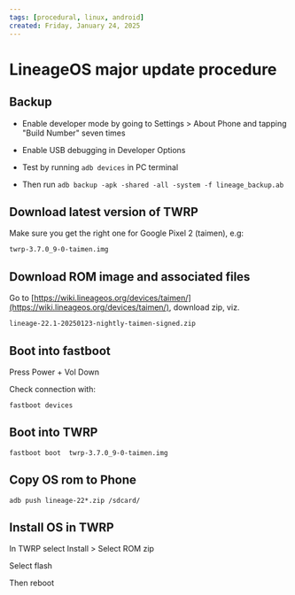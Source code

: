 ```yaml
---
tags: [procedural, linux, android]
created: Friday, January 24, 2025
---
```


# LineageOS major update procedure

## Backup

- Enable developer mode by going to Settings > About Phone and tapping "Build
  Number" seven times

- Enable USB debugging in Developer Options

- Test by running `adb devices` in PC terminal

- Then run `adb backup -apk -shared -all -system -f lineage_backup.ab`

## Download latest version of TWRP

Make sure you get the right one for Google Pixel 2 (taimen), e.g:

```
twrp-3.7.0_9-0-taimen.img
```

## Download ROM image and associated files

Go to
[https://wiki.lineageos.org/devices/taimen/](https://wiki.lineageos.org/devices/taimen/),
download zip, viz.

```
lineage-22.1-20250123-nightly-taimen-signed.zip
```

## Boot into fastboot

Press Power + Vol Down

Check connection with:

```
fastboot devices
```

## Boot into TWRP

```
fastboot boot  twrp-3.7.0_9-0-taimen.img
```

## Copy OS rom to Phone

```
adb push lineage-22*.zip /sdcard/
```

## Install OS in TWRP

In TWRP select Install > Select ROM zip

Select flash

Then reboot

```

```

